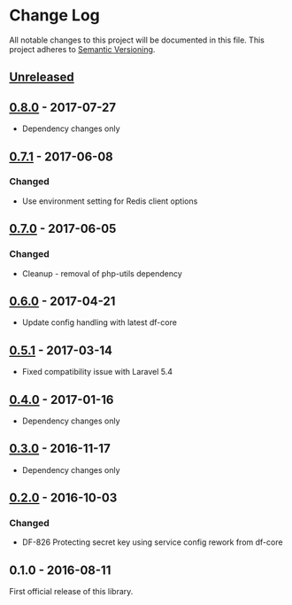 # Change Log
All notable changes to this project will be documented in this file.
This project adheres to [Semantic Versioning](http://semver.org/).

## [Unreleased]

## [0.8.0] - 2017-07-27
- Dependency changes only

## [0.7.1] - 2017-06-08
### Changed
- Use environment setting for Redis client options

## [0.7.0] - 2017-06-05
### Changed
- Cleanup - removal of php-utils dependency

## [0.6.0] - 2017-04-21
- Update config handling with latest df-core

## [0.5.1] - 2017-03-14
- Fixed compatibility issue with Laravel 5.4

## [0.4.0] - 2017-01-16
- Dependency changes only

## [0.3.0] - 2016-11-17
- Dependency changes only

## [0.2.0] - 2016-10-03
### Changed
- DF-826 Protecting secret key using service config rework from df-core

## 0.1.0 - 2016-08-11
First official release of this library.

[Unreleased]: https://github.com/dreamfactorysoftware/df-cache/compare/0.8.0..HEAD
[0.8.0]: https://github.com/dreamfactorysoftware/df-cache/compare/0.7.1...0.8.0
[0.7.1]: https://github.com/dreamfactorysoftware/df-cache/compare/0.7.0...0.7.1
[0.7.0]: https://github.com/dreamfactorysoftware/df-cache/compare/0.6.0...0.7.0
[0.6.0]: https://github.com/dreamfactorysoftware/df-cache/compare/0.5.1...0.6.0
[0.5.1]: https://github.com/dreamfactorysoftware/df-cache/compare/0.5.0...0.5.1
[0.5.0]: https://github.com/dreamfactorysoftware/df-cache/compare/0.4.0...0.5.0
[0.4.0]: https://github.com/dreamfactorysoftware/df-cache/compare/0.3.0...0.4.0
[0.3.0]: https://github.com/dreamfactorysoftware/df-cache/compare/0.2.0...0.3.0
[0.2.0]: https://github.com/dreamfactorysoftware/df-cache/compare/0.1.0...0.2.0
